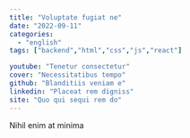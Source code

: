 ```yaml
---
title: "Voluptate fugiat ne"
date: "2022-09-11"
categories:
  - "english"
tags: ["backend","html","css","js","react"]

youtube: "Tenetur consectetur"
cover: "Necessitatibus tempo"
github: "Blanditiis veniam e"
linkedin: "Placeat rem digniss"
site: "Quo qui sequi rem do"
---
```




Nihil enim at minima
